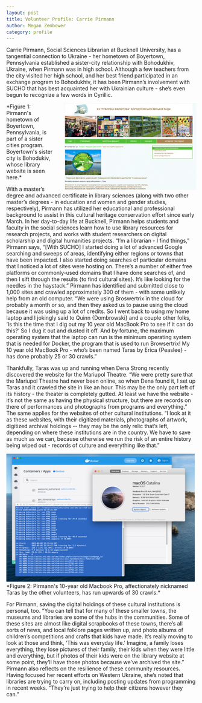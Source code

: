 ```yaml
---
layout: post
title: Volunteer Profile: Carrie Pirmann
author: Megan Zembower
category: profile
---
```

Carrie Pirmann, Social Sciences Librarian at Bucknell University, has a tangential connection to Ukraine - her hometown of Boyertown, Pennsylvania established a sister-city relationship with Bohodukhiv, Ukraine, when Pirmann was in high school. Although a few teachers from the city visited her high school, and her best friend participated in an exchange program to Bohodukhiv, it has been Pirmann’s involvement with SUCHO that has best acquainted her with Ukrainian culture - she’s even begun to recognize a few words in Cyrillic. 

<img src="/assets/images/BohodukivLibrary.png" width="350px" style="float:right;padding-left:25px" alt="Bohodukiv Library Website" title="Credit:Screengrab by Carrie Pirmann"> 
*Figure 1: Pirmann's hometown of Boyertown, Pennsylvania, is part of a sister cities program. Boyertown's sister city is Bohodukiv, whose library website is seen here.*

With a master’s degree and advanced certificate in library sciences (along with two other master’s degrees - in education and women and gender studies, respectively), Pirmann has utilized her educational and professional background to assist in this cultural heritage conservation effort since early March. In her day-to-day life at Bucknell, Pirmann helps students and faculty in the social sciences learn how to use library resources for research projects, and works with student researchers on digital scholarship and digital humanities projects. “I’m a librarian - I find things,” Pirmann says, “[With SUCHO] I started doing a lot of advanced Google searching and sweeps of areas, identifying either regions or towns that have been impacted. I also started doing searches of particular domains that I noticed a lot of sites were hosting on. There’s a number of either free platforms or commonly-used domains that I have done searches of, and then I sift through the results {to find cultural sites}. It’s like looking for the needles in the haystack.” Pirmann has identified and submitted close to 1,000 sites and crawled approximately 300 of them - with some unlikely help from an old computer. “We were using Broswertrix in the cloud for probably a month or so, and then they asked us to pause using the cloud because it was using up a lot of credits. So I went back to using my home laptop and I jokingly said to Quinn {Dombrowski} and a couple other folks, ‘Is this the time that I dig out my 10 year old MacBook Pro to see if it can do this?’ So I dug it out and dusted it off. And by fortune, the maximum operating system that the laptop can run is the minimum operating system that is needed for Docker, the program that is used to run Browsertrix! My 10 year old MacBook Pro - who’s been named Taras by Erica {Peaslee} - has done probably 25 or 30 crawls.” 

Thankfully, Taras was up and running when Dena Strong recently discovered the website for the Mariupol Theatre. “We were pretty sure that the Mariupol Theatre had never been online, so when Dena found it, I set up Taras and it crawled the site in like an hour. This may be the only part left of its history - the theater is completely gutted. At least we have the website - it’s not the same as having the physical structure, but there are records on there of performances and photographs from programs and everything.” The same applies for the websites of other cultural institutions. “I look at it as these websites, with their digitized materials, photographs of artwork, digitized archival holdings -- they may be the only relic that’s left, depending on where these institutions are in the country. We have to save as much as we can, because otherwise we run the risk of an entire history being wiped out - records of culture and everything like that.” 

<img src="/assets/images/taras.png" width="500px" style="float:center;padding-right:25px-left:25px" alt="Image of 10 year old Macbook Pro" title="Credit: Photograph by Carrie Pirmann"> 
*Figure 2: Pirmann's 10-year old Macbook Pro, affectionately nicknamed Taras by the other volunteers, has run upwards of 30 crawls.* 

For Pirmann, saving the digital holdings of these cultural institutions is personal, too. “You can tell that for many of these smaller towns, the museums and libraries are some of the hubs in the communities. Some of these sites are almost like digital scrapbooks of these towns, there’s all sorts of news, and local folklore pages written up, and photo albums of children’s competitions and crafts that kids have made. It’s really moving to look at those and think, ‘This was everyday life.’ Imagine, a family loses everything, they lose pictures of their family, their kids when they were little and everything, but if photos of their kids were on the library website at some point, they’ll have those photos because we’ve archived the site.” Pirmann also reflects on the resilience of these community resources. Having focused her recent efforts on Western Ukraine, she’s noted that libraries are trying to carry on, including posting updates from programming in recent weeks. “They’re just trying to help their citizens however they can.” 
